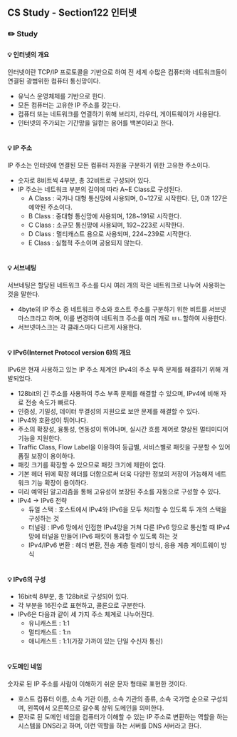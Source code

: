 ## CS Study - Section122 인터넷
### ✏️ Study
#### 💡 인터넷의 개요
인터넷이란 TCP/IP 프로토콜을 기반으로 하여 전 세계 수많은 컴퓨터와 네트워크들이 연결된 광범위한 컴퓨터 통신망이다.
- 유닉스 운영체제를 기반으로 한다.
- 모든 컴퓨터는 고유한 IP 주소를 갖는다.
- 컴퓨터 또는 네트워크를 연결하기 위해 브리지, 라우터, 게이트웨이가 사용된다.
- 인터넷의 주가되는 기간망을 일컫는 용어를 백본이라고 한다.
<br><br>

#### 💡 IP 주소
IP 주소는 인터넷에 연결된 모든 컴퓨터 자원을 구분하기 위한 고유한 주소이다.
- 숫자로 8비트씩 4부분, 총 32비트로 구성되어 있다.
- IP 주소는 네트워크 부분의 길이에 따라 A~E Class로 구성된다.
  - A Class : 국가나 대형 통신망에 사용되며, 0~127로 시작한다. 단, 0과 127은 예약된 주소이다.
  - B Class : 중대형 통신망에 사용되며, 128~191로 시작한다.
  - C Class : 소규모 통신망에 사용되며, 192~223로 시작한다.
  - D Class : 멀티캐스트 용으로 사용되며, 224~239로 시작한다.
  - E Class : 실험적 주소이며 공용되지 않는다.
<br><br>

#### 💡 서브네팅
서브네팅은 할당된 네트워크 주소를 다시 여러 개의 작은 네트워크로 나누어 사용하는 것을 말한다.
- 4byte의 IP 주소 중 네트워크 주소와 호스트 주소를 구분하기 위한 비트를 서브넷마스크라고 하며, 이를 변경하여 네트워크 주소를 여러 개로 ㅂㄴ할하여 사용한다.
- 서브넷마스크는 각 클래스마다 다르게 사용한다.
<br><br>

#### 💡 IPv6(Internet Protocol version 6)의 개요
IPv6은 현재 사용하고 있는 IP 주소 체계인 IPv4의 주소 부족 문제를 해결하기 위해 개발되었다.
- 128bit의 긴 주소를 사용하여 주소 부족 문제를 해결할 수 있으며, IPv4에 비해 자료 전송 속도가 빠르다.
- 인증성, 기밀성, 데이터 무결성의 지원으로 보안 문제를 해결할 수 있다.
- IPv4와 호환성이 뛰어나다.
- 주소의 확장성, 융통성, 연동성이 뛰어나며, 실시간 흐름 제어로 향상된 멀티미디어 기능을 지원한다.
- Traffic Class, Flow Label을 이용하여 등급별, 서비스별로 패킷을 구분할 수 있어 품질 보장이 용이하다.
- 패킷 크기를 확장할 수 있으므로 패킷 크기에 제한이 없다.
- 기본 헤더 뒤에 확장 헤더를 더함으로써 더욱 다양한 정보의 저장이 가능해져 네트워크 기능 확장이 용이하다.
- 미리 예약된 알고리즘을 통해 고유성이 보장된 주소를 자동으로 구성할 수 있다.
- IPv4 -> IPv6 전략
  - 듀얼 스택 : 호스트에서 IPv4와 IPv6을 모두 처리할 수 있도록 두 개의 스택을 구성하는 것
  - 터널링 : IPv6 망에서 인접한 IPv4망을 거쳐 다른 IPv6 망으로 통신할 때 IPv4 망에 터널을 만들어 IPv6 패킷이 통과할 수 있도록 하는 것
  - IPv4/IPv6 변환 : 헤더 변환, 전송 계층 릴레이 방식, 응용 계층 게이트웨이 방식
<br><br>

#### 💡 IPv6의 구성
- 16bit씩 8부분, 총 128bit로 구성되어 있다.
- 각 부분을 16진수로 표현하고, 콜론으로 구분한다.
- IPv6은 다음과 같이 세 가지 주소 체계로 나누어진다.
  - 유니캐스트 : 1:1
  - 멀티캐스트 : 1:n
  - 애니캐스트 : 1:1(가장 가까이 있는 단일 수신자 통신)
<br><br>

#### 💡도메인 네임
숫자로 된 IP 주소를 사람이 이해하기 쉬운 문자 형태로 표현한 것이다.
- 호스트 컴퓨터 이름, 소속 기관 이름, 소속 기관의 종류, 소속 국가명 순으로 구성되며, 왼쪽에서 오른쪽으로 갈수록 상위 도메인을 의미한다.
- 문자로 된 도메인 네임을 컴퓨터가 이해할 수 있는 IP 주소로 변환하는 역할을 하는 시스템을 DNS라고 하며, 이런 역할을 하는 서버를 DNS 서버라고 한다.
<br><br>